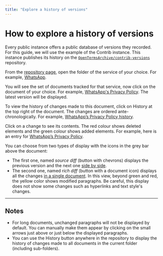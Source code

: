 ```yaml
---
title: "Explore a history of versions"
---
```


# How to explore a history of versions

Every public instance offers a public database of versions they recorded. For this guide, we will use the example of the Contrib instance. This instance publishes its history on the [`OpenTermsArchive/contrib-versions`](https://github.com/OpenTermsArchive/contrib-versions) repository.

From the [repository page](https://github.com/OpenTermsArchive/contrib-versions), open the folder of the service of your choice. For example, [WhatsApp](https://github.com/OpenTermsArchive/contrib-versions/tree/main/WhatsApp).

You will see the set of documents tracked for that service, now click on the document of your choice. For example, [WhatsApp's Privacy Policy](https://github.com/OpenTermsArchive/contrib-versions/blob/main/WhatsApp/Privacy%20Policy.md). The latest version will be displayed.

To view the history of changes made to this document, click on History at the top right of the document. The changes are ordered ante-chronologically. For example, [WhatsApp’s Privacy Policy history](https://github.com/OpenTermsArchive/contrib-versions/commits/main/WhatsApp/Privacy%20Policy.md).

Click on a change to see its contents. The red colour shows deleted elements and the green colour shows added elements. For example, here is an entry for [WhatsApp’s Privacy Policy](https://github.com/OpenTermsArchive/contrib-versions/commit/58a1d2ae4187a3260ac58f3f3c7dcd3aeacaebcd).

You can choose from two types of display with the icons in the grey bar above the document:

- The first one, named _source diff_ (button with chevrons) displays the previous version and the next one [side by side](https://github.com/OpenTermsArchive/contrib-versions/commit/58a1d2ae4187a3260ac58f3f3c7dcd3aeacaebcd#diff-e8bdae8692561f60aeac9d27a55e84fc).
- The second one, named _rich diff_ (button with a document icon) displays all the changes [in a single document](https://github.com/OpenTermsArchive/contrib-versions/commit/58a1d2ae4187a3260ac58f3f3c7dcd3aeacaebcd?short_path=e8bdae8#diff-e8bdae8692561f60aeac9d27a55e84fc). In this view, beyond green and red, the yellow color shows modified paragraphs. Be careful, this display does not show some changes such as hyperlinks and text style's changes.

- - -

## Notes

- For long documents, unchanged paragraphs will not be displayed by default. You can manually make them appear by clicking on the small arrows just above or just below the displayed paragraphs.
- You can use the History button anywhere in the repository to display the history of changes made to all documents in the current folder (including sub-folders).
